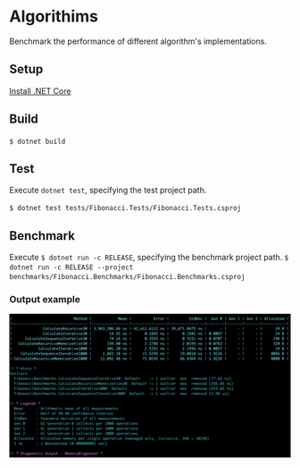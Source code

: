 # Algorithims

Benchmark the performance of different algorithm's implementations.

## Setup

[Install .NET Core](https://microsoft.com/net/core)

## Build

`$ dotnet build`

## Test

Execute `dotnet test`, specifying the test project path.

`$ dotnet test tests/Fibonacci.Tests/Fibonacci.Tests.csproj`

## Benchmark

Execute `$ dotnet run -c RELEASE`, specifying the benchmark project path.
`$ dotnet run -c RELEASE --project benchmarks/Fibonacci.Benchmarks/Fibonacci.Benchmarks.csproj`

### Output example

<img src="resources/FibonacciBenchmark.png"/>
